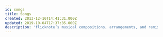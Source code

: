 ```yaml
---
id: songs
title: Songs
created: 2013-12-10T14:41:31.000Z
updated: 2019-10-04T17:37:35.000Z
description: 'flicknote’s musical compositions, arrangements, and remixes'
---
```


<child-page-list>
</child-page-list>
